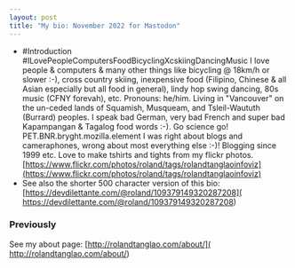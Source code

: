 ```yaml
---
layout: post
title: "My bio: November 2022 for Mastodon"
---
```

* #Introduction #ILovePeopleComputersFoodBicyclingXcskiingDancingMusic I love people & computers & many other things like bicycling @  18km/h or slower :-), cross country skiing, inexpensive food (Filipino,  Chinese & all Asian especially but all food in general), lindy hop  swing dancing, 80s music (CFNY forevah), etc. Pronouns: he/him.  Living  in "Vancouver" on the un-ceded lands of Squamish, Musqueam, and  Tsleil-Waututh (Burrard) peoples. I speak bad German, very bad French  and super bad Kapampangan & Tagalog food words :-). Go science  go! PET.BNR.bryght.mozilla.element I was right about blogs and cameraphones, wrong about most everything else :-)!  Blogging since 1999 etc. Love to make tshirts and tights from my flickr photos. [https://www.flickr.com/photos/roland/tags/rolandtanglaoinfoviz](https://www.flickr.com/photos/roland/tags/rolandtanglaoinfoviz)
* See also the shorter 500 character version of this bio: [https://devdilettante.com/@roland/109379149320287208]( https://devdilettante.com/@roland/109379149320287208)

### Previously

See my about page: [http://rolandtanglao.com/about/]( http://rolandtanglao.com/about/)

